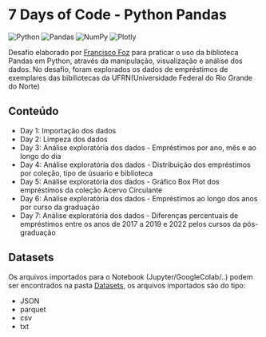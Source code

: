 # 7 Days of Code - Python Pandas
![Python](https://img.shields.io/badge/python-3670A0?style=for-the-badge&logo=python&logoColor=ffdd54)
![Pandas](https://img.shields.io/badge/pandas-%23150458.svg?style=for-the-badge&logo=pandas&logoColor=white)
![NumPy](https://img.shields.io/badge/numpy-%23013243.svg?style=for-the-badge&logo=numpy&logoColor=white)
![Plotly](https://img.shields.io/badge/Plotly-%233F4F75.svg?style=for-the-badge&logo=plotly&logoColor=white)

Desafio elaborado por [Francisco Foz](https://7daysofcode.io/matricula/pandas) para praticar o uso da biblioteca Pandas em Python, através da manipulação, visualização e análise dos dados. No desafio, foram explorados os dados de empréstimos de exemplares das bibiliotecas da UFRN(Universidade Federal do Rio Grande do Norte)
## Conteúdo
- Day 1: Importação dos dados
- Day 2: Limpeza dos dados
- Day 3: Análise exploratória dos dados - Empréstimos por ano, mês e ao longo do dia
- Day 4: Análise exploratória dos dados - Distribuição dos empréstimos por coleção, tipo de úsuario e biblioteca
- Day 5: Análise exploratória dos dados - Gráfico Box Plot dos empréstimos da coleção Acervo Circulante
- Day 6: Análise exploratória dos dados - Empréstimos ao longo dos anos por curso da graduação
- Day 7: Análise exploratória dos dados - Diferenças percentuais de empréstimos entre os anos de 2017 a 2019 e 2022 pelos cursos da pós-graduação
## Datasets
Os arquivos importados para o Notebook (Jupyter/GoogleColab/..) podem ser encontrados na pasta [Datasets](https://github.com/MuriloSilveira/7DaysOfCodePythonPandas/tree/main/Datasets), os arquivos importados são do tipo:
- JSON
- parquet
- csv
- txt
